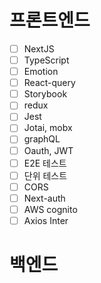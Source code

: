 # 프론트엔드
- [ ] NextJS
- [ ] TypeScript  
- [ ] Emotion
- [ ] React-query
- [ ] Storybook
- [ ] redux
- [ ] Jest
- [ ] Jotai, mobx
- [ ] graphQL
- [ ] Oauth, JWT
- [ ] E2E 테스트
- [ ] 단위 테스트
- [ ] CORS
- [ ] Next-auth
- [ ] AWS cognito
- [ ] Axios Inter

# 백엔드
